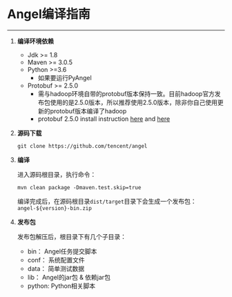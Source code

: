 # Angel编译指南

---

1. **编译环境依赖**
    * Jdk >= 1.8
    * Maven >= 3.0.5
    * Python >=3.6
	    * 如果要运行PyAngel
    * Protobuf >= 2.5.0
	    * 需与hadoop环境自带的protobuf版本保持一致。目前hadoop官方发布包使用的是2.5.0版本，所以推荐使用2.5.0版本，除非你自己使用更新的protobuf版本编译了hadoop
      * protobuf 2.5.0 install instruction [here](https://jugnu-life.blogspot.com/2013/09/install-protobuf-25-on-ubuntu.html) and [here](https://stackoverflow.com/questions/29797763/how-do-i-install-protobuf-2-5-on-arch-linux-for-compiling-hadoop-2-6-0-using-mav)
2. **源码下载**

	```git clone https://github.com/tencent/angel```

3. **编译**

	进入源码根目录，执行命令：

	```mvn clean package -Dmaven.test.skip=true```

	编译完成后，在源码根目录`dist/target`目录下会生成一个发布包：`angel-${version}-bin.zip`

4. **发布包**

	发布包解压后，根目录下有几个子目录：

	* bin：	Angel任务提交脚本
	* conf：	系统配置文件
	* data：	简单测试数据
	* lib：	Angel的jar包 & 依赖jar包
	* python: Python相关脚本
